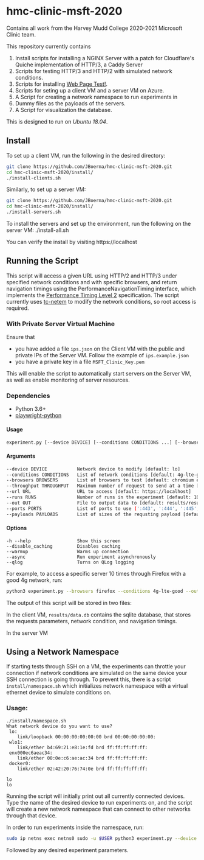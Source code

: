 # hmc-clinic-msft-2020
Contains all work from the Harvey Mudd College 2020-2021 Microsoft Clinic team. 

This repository currently contains 
1. Install scripts for installing a NGINX Server with a patch for Cloudflare's Quiche implementation of HTTP/3, a Caddy Server
2. Scripts for testing HTTP/3 and HTTP/2 with simulated network conditions.
3. Scripts for installing [Web Page Test!](https://github.com/WPO-Foundation/webpagetest).
4. Scripts for seting up a client VM and a server VM on Azure.
5. A Script for creating a network namespace to run experiments in
6. Dummy files as the payloads of the servers.
7. A Script for visualization the database.

This is designed to run on *Ubuntu 18.04*.

## Install
To set up a client VM, run the following in the desired directory:

```bash
git clone https://github.com/JBoerma/hmc-clinic-msft-2020.git
cd hmc-clinic-msft-2020/install/
./install-clients.sh
```

Similarly, to set up a server VM:

```bash
git clone https://github.com/JBoerma/hmc-clinic-msft-2020.git
cd hmc-clinic-msft-2020/install/
./install-servers.sh 
```

To install the servers and set up the environment, run the following on the server VM:
    ./install-all.sh

You can verify the install by visiting https://localhost

## Running the Script
This script will access a given URL using HTTP/2 and HTTP/3 under specified network conditions and with specific browsers, and return navigation timings using the PerformanceNavigationTiming interface, which implements the [Performance Timing Level 2](https://www.w3.org/TR/navigation-timing-2/) specification.
The script currently uses [tc-netem](https://www.man7.org/linux/man-pages/man8/tc-netem.8.html) to modify the network conditions, so root access is required.

### With Private Server Virtual Machine
Ensure that
* you have added a file `ips.json` on the Client VM with the public and private IPs of the Server VM. Follow the example of `ips.example.json`
* you have a private key in a file `MSFT_Clinic_Key.pem`

This will enable the script to automatically start servers on the Server VM,
as well as enable monitoring of server resources.

### Dependencies
* Python 3.6+
* [playwright-python](https://github.com/microsoft/playwright-python)

#### Usage
```bash
experiment.py [--device DEVICE] [--conditions CONDITIONS ...] [--browsers BROWSERS ...] [--url URL] [--runs RUNS] [--out OUT] [--throughput THROUGHPUT] [--payloads PAYLOADS] [--ports PORTS ...] [options]
```

#### Arguments
```bash
--device DEVICE           Network device to modify [default: lo]
--conditions CONDITIONS   List of network conditions [default: 4g-lte-good 3g-unts-good]
--browsers BROWSERS       List of browsers to test [default: chromium edge]
--throughput THROUGHPUT   Maximum number of request to send at a time [default: 1]
--url URL                 URL to access [default: https://localhost]
--runs RUNS               Number of runs in the experiment [default: 100]
--out OUT                 File to output data to [default: results/results.db]
--ports PORTS             List of ports to use (':443', ':444', ':445', ':446') [default: :443]
--payloads PAYLOADS       List of sizes of the requsting payload [default: 100kb 1kb 10kb]
```

#### Options
    -h --help                 Show this screen 
    --disable_caching         Disables caching
    --warmup                  Warms up connection
    --async                   Run experiment asynchronously
    --qlog                    Turns on QLog logging

For example, to access a specific server 10 times through Firefox with a good 4g network, run:

```bash
python3 experiment.py --browsers firefox --conditions 4g-lte-good --out results/data.db --url localhost --runs 10
```

The output of this script will be stored in two files:

In the client VM,
`results/data.db` contains the sqlite database, that stores the requests parameters, network condition, and navigation timings.

In the server VM

## Using a Network Namespace

If starting tests through SSH on a VM, the experiments can throttle your connection if network conditions are simulated on the same device your SSH connection is going through. To prevent this, there is a script `install/namespace.sh` which initializes network namespace with a virtual ethernet device to simulate conditions on.

### Usage:

```
./install/namespace.sh
What network device do you want to use?
 lo:
    link/loopback 00:00:00:00:00:00 brd 00:00:00:00:00:
 wlo1:
    link/ether b4:69:21:e8:1e:fd brd ff:ff:ff:ff:ff:
 enx000ec6aeac34:
    link/ether 00:0e:c6:ae:ac:34 brd ff:ff:ff:ff:ff:
 docker0:
    link/ether 02:42:20:76:74:0e brd ff:ff:ff:ff:ff:

lo
lo
```

Running the script will initially print out all currently connected devices. Type the name of the desired device to run experiments on, and the script will create a new network namespace that can connect to other networks through that device. 

In order to run experiments inside the namespace, run:

```bash
sudo ip netns exec netns0 sudo -u $USER python3 experiment.py --device veth-netns0
```

Followed by any desired experiment parameters.